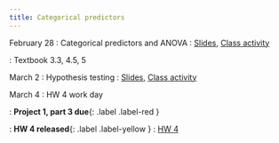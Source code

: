 ```yaml
---
title: Categorical predictors
---
```


February 28
: Categorical predictors and ANOVA
  : [Slides](https://sta112-s22.github.io/slides/lecture_17.html), [Class activity](https://sta112-s22.github.io/class_activities/ca_lecture_17.html)

: Textbook 3.3, 4.5, 5

March 2
: Hypothesis testing
  : [Slides](https://sta112-s22.github.io/slides/lecture_18.html), [Class activity](https://sta112-s22.github.io/class_activities/ca_lecture_18.html)

March 4
: HW 4 work day

: **Project 1, part 3 due**{: .label .label-red }

: **HW 4 released**{: .label .label-yellow }
  : [HW 4](https://sta112-s22.github.io/homework/homework_4.html)